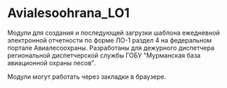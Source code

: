 # Avialesoohrana_LO1
Модули для создания и последующей загрузки шаблона ежедневной электронной отчетности по форме ЛО-1 раздел 4 на федеральном портале Авиалесоохраны.
Разработаны для дежурного диспетчера региональной диспетчерской службы ГОБУ "Мурманская база авиационной охраны лесов".

Модули могут работать через закладки в браузере.
